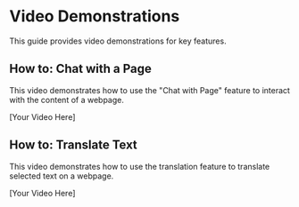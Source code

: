# Video Demonstrations

This guide provides video demonstrations for key features.

## How to: Chat with a Page

This video demonstrates how to use the "Chat with Page" feature to interact with the content of a webpage.

[Your Video Here]

## How to: Translate Text

This video demonstrates how to use the translation feature to translate selected text on a webpage.

[Your Video Here]
